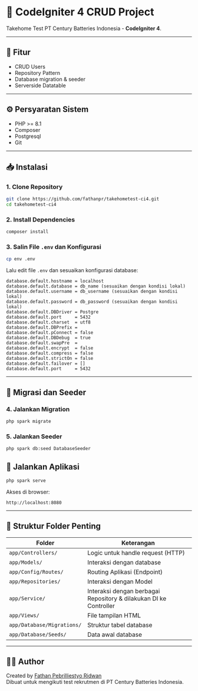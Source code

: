 # 🚀 CodeIgniter 4 CRUD Project

Takehome Test PT Century Batteries Indonesia - **CodeIgniter 4**. 

---

## 🧰 Fitur

- CRUD Users
- Repository Pattern
- Database migration & seeder
- Serverside Datatable

---

## ⚙️ Persyaratan Sistem

- PHP >= 8.1
- Composer
- Postgresql
- Git

---

## 📥 Instalasi

### 1. Clone Repository

```bash
git clone https://github.com/fathanpr/takehometest-ci4.git
cd takehometest-ci4
```

### 2. Install Dependencies

```bash
composer install
```

### 3. Salin File `.env` dan Konfigurasi

```bash
cp env .env
```

Lalu edit file `.env` dan sesuaikan konfigurasi database:

```dotenv
database.default.hostname = localhost    
database.default.database = db_name (sesuaikan dengan kondisi lokal)
database.default.username = db_username (sesuaikan dengan kondisi lokal)
database.default.password = db_password (sesuaikan dengan kondisi lokal)
database.default.DBDriver = Postgre  
database.default.port     = 5432         
database.default.charset  = utf8
database.default.DBPrefix =  
database.default.pConnect = false
database.default.DBDebug  = true
database.default.swapPre  =  
database.default.encrypt  = false
database.default.compress = false
database.default.strictOn = false
database.default.failover = []
database.default.port     = 5432 
```

---

## 🧱 Migrasi dan Seeder

### 4. Jalankan Migration

```bash
php spark migrate
```

### 5. Jalankan Seeder

```bash
php spark db:seed DatabaseSeeder
```

## 🚀 Jalankan Aplikasi

```bash
php spark serve
```

Akses di browser:

```
http://localhost:8080
```

---

## 📁 Struktur Folder Penting

| Folder | Keterangan |
|--------|------------|
| `app/Controllers/` | Logic untuk handle request (HTTP) |
| `app/Models/`      | Interaksi dengan database |
| `app/Config/Routes/`      | Routing Aplikasi (Endpoint) |
| `app/Repositories/`      | Interaksi dengan Model |
| `app/Service/`      | Interaksi dengan berbagai Repository & dilakukan DI ke Controller |
| `app/Views/`       | File tampilan HTML |
| `app/Database/Migrations/` | Struktur tabel database |
| `app/Database/Seeds/`      | Data awal database |

---

## 🧑‍💻 Author

Created by [Fathan Pebrilliestyo Ridwan](https://github.com/fathanpr)  
Dibuat untuk mengikuti test rekrutmen di PT Century Batteries Indonesia.